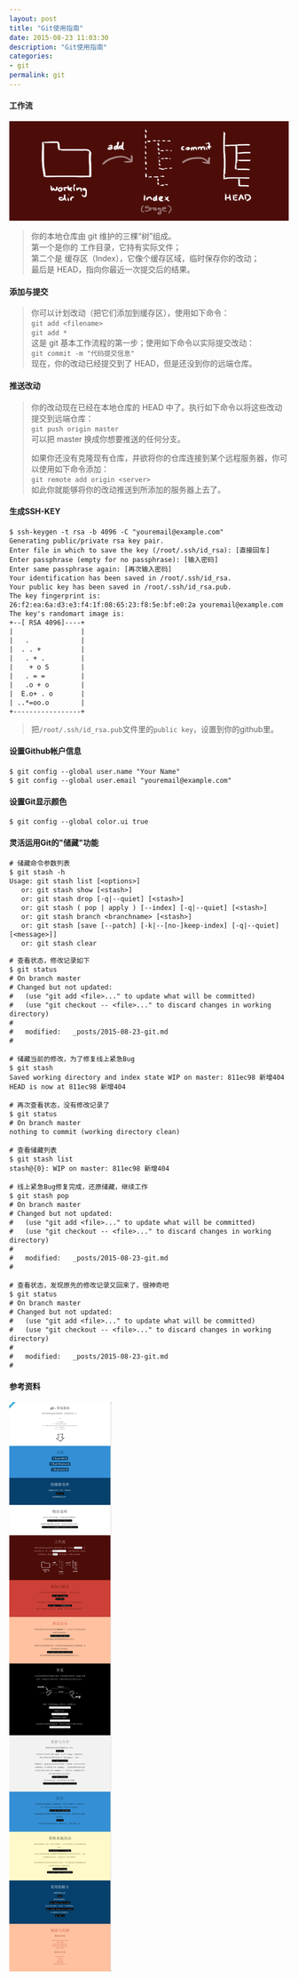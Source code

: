 ```yaml
---
layout: post
title: "Git使用指南"
date: 2015-08-23 11:03:30
description: "Git使用指南"
categories:
- git
permalink: git
---
```

#### 工作流

![](/assets/img/trees.png)

> 你的本地仓库由 git 维护的三棵“树”组成。  
> 第一个是你的 工作目录，它持有实际文件；  
> 第二个是 缓存区（Index），它像个缓存区域，临时保存你的改动；  
> 最后是 HEAD，指向你最近一次提交后的结果。  

#### 添加与提交

> 你可以计划改动（把它们添加到缓存区），使用如下命令：  
> `git add <filename>`  
> `git add *`  
> 这是 git 基本工作流程的第一步；使用如下命令以实际提交改动：  
> `git commit -m "代码提交信息"`  
> 现在，你的改动已经提交到了 HEAD，但是还没到你的远端仓库。

#### 推送改动

> 你的改动现在已经在本地仓库的 HEAD 中了。执行如下命令以将这些改动提交到远端仓库：  
> `git push origin master`  
> 可以把 master 换成你想要推送的任何分支。   
>  
> 如果你还没有克隆现有仓库，并欲将你的仓库连接到某个远程服务器，你可以使用如下命令添加：  
> `git remote add origin <server>`  
> 如此你就能够将你的改动推送到所添加的服务器上去了。

#### 生成SSH-KEY
```vim
$ ssh-keygen -t rsa -b 4096 -C "youremail@example.com"
Generating public/private rsa key pair.
Enter file in which to save the key (/root/.ssh/id_rsa): [直接回车]
Enter passphrase (empty for no passphrase): [输入密码]
Enter same passphrase again: [再次输入密码]
Your identification has been saved in /root/.ssh/id_rsa.
Your public key has been saved in /root/.ssh/id_rsa.pub.
The key fingerprint is:
26:f2:ea:6a:d3:e3:f4:1f:08:65:23:f8:5e:bf:e0:2a youremail@example.com
The key's randomart image is:
+--[ RSA 4096]----+
|                 |
|   .             |
|  . . +          |
|   . + .         |
|    + o S        |
|   . = =         |
|   .o + o        |
|  E.o+ . o       |
| ..*=oo.o        |
+-----------------+

```

> 把`/root/.ssh/id_rsa.pub`文件里的`public key`，设置到你的github里。

#### 设置Github帐户信息

```vim
$ git config --global user.name "Your Name"
$ git config --global user.email "youremail@example.com"
```

#### 设置Git显示颜色

```vim
$ git config --global color.ui true
```

#### 灵活运用Git的"储藏"功能
```vim
# 储藏命令参数列表
$ git stash -h
Usage: git stash list [<options>]
   or: git stash show [<stash>]
   or: git stash drop [-q|--quiet] [<stash>]
   or: git stash ( pop | apply ) [--index] [-q|--quiet] [<stash>]
   or: git stash branch <branchname> [<stash>]
   or: git stash [save [--patch] [-k|--[no-]keep-index] [-q|--quiet] [<message>]]
   or: git stash clear
```

```vim
# 查看状态，修改记录如下
$ git status
# On branch master
# Changed but not updated:
#   (use "git add <file>..." to update what will be committed)
#   (use "git checkout -- <file>..." to discard changes in working directory)
#
#	modified:   _posts/2015-08-23-git.md
#

# 储藏当前的修改，为了修复线上紧急Bug
$ git stash
Saved working directory and index state WIP on master: 811ec98 新增404
HEAD is now at 811ec98 新增404

# 再次查看状态，没有修改记录了
$ git status
# On branch master
nothing to commit (working directory clean)

# 查看储藏列表
$ git stash list
stash@{0}: WIP on master: 811ec98 新增404

# 线上紧急Bug修复完成，还原储藏，继续工作 
$ git stash pop
# On branch master
# Changed but not updated:
#   (use "git add <file>..." to update what will be committed)
#   (use "git checkout -- <file>..." to discard changes in working directory)
#
#	modified:   _posts/2015-08-23-git.md
#

# 查看状态，发现原先的修改记录又回来了，很神奇吧 
$ git status
# On branch master
# Changed but not updated:
#   (use "git add <file>..." to update what will be committed)
#   (use "git checkout -- <file>..." to discard changes in working directory)
#
#	modified:   _posts/2015-08-23-git.md
#
```

#### 参考资料

![](/assets/img/git-guide.png)
